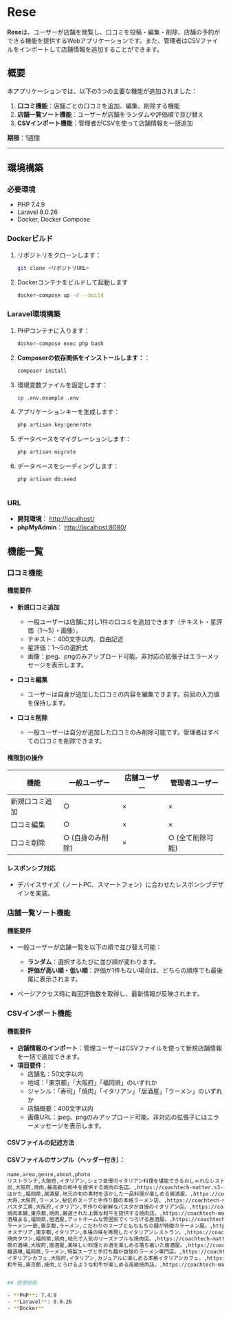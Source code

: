 # Rese

**Rese**は、ユーザーが店舗を閲覧し、口コミを投稿・編集・削除、店舗の予約ができる機能を提供するWebアプリケーションです。また、管理者はCSVファイルをインポートして店舗情報を追加することができます。

## 概要

本アプリケーションでは、以下の3つの主要な機能が追加されました：

1. **口コミ機能**：店舗ごとの口コミを追加、編集、削除する機能
2. **店舗一覧ソート機能**：ユーザーが店舗をランダムや評価順で並び替え
3. **CSVインポート機能**：管理者がCSVを使って店舗情報を一括追加

**期限**：1週間

---

## 環境構築

### 必要環境

- PHP 7.4.9
- Laravel 8.0.26
- Docker, Docker Compose

### Dockerビルド

1. リポジトリをクローンします：
   ```bash
   git clone <リポジトリURL>

2. Dockerコンテナをビルドして起動します
   ```bash
   docker-compose up -d --build


### Laravel環境構築

1. PHPコンテナに入ります：

   ```bash
   docker-compose exec php bash


2. **Composerの依存関係をインストールします：**：

   ```bash
   composer install


3. 環境変数ファイルを設定します：

   ```bash
   cp .env.example .env


4. アプリケーションキーを生成します：

   ```bash
   php artisan key:generate


5. データベースをマイグレーションします：

   ```bash
   php artisan migrate


6. データベースをシーディングします：

   ```bash
   php artisan db:seed



### URL

- **開発環境**： [http://localhost/](http://localhost/)
- **phpMyAdmin**： [http://localhost:8080/](http://localhost:8080/)


## 機能一覧

### 口コミ機能

#### 機能要件

- **新規口コミ追加**
  - 一般ユーザーは店舗に対し1件の口コミを追加できます（テキスト・星評価（1～5）・画像）。
  - テキスト：400文字以内、自由記述
  - 星評価：1～5の選択式
  - 画像：jpeg、pngのみアップロード可能。非対応の拡張子はエラーメッセージを表示します。

- **口コミ編集**
  - ユーザーは自身が追加した口コミの内容を編集できます。前回の入力値を保持します。

- **口コミ削除**
  - 一般ユーザーは自分が追加した口コミのみ削除可能です。管理者はすべての口コミを削除できます。

#### 権限別の操作

| 機能           | 一般ユーザー     | 店舗ユーザー | 管理者ユーザー   |
| -------------- | ---------------- | ------------ | ---------------- |
| 新規口コミ追加 | ○                | ×            | ×                |
| 口コミ編集     | ○                | ×            | ×                |
| 口コミ削除     | ○ (自身のみ削除) | ×            | ○ (全て削除可能) |

#### レスポンシブ対応

- デバイスサイズ（ノートPC、スマートフォン）に合わせたレスポンシブデザインを実装。


### 店舗一覧ソート機能

#### 機能要件

- 一般ユーザーが店舗一覧を以下の順で並び替え可能：
  - **ランダム**：選択するたびに並び順が変わります。
  - **評価が高い順・低い順**：評価が1件もない場合は、どちらの順序でも最後尾に表示されます。

- ページアクセス時に毎回評価数を取得し、最新情報が反映されます。


### CSVインポート機能

#### 機能要件

- **店舗情報のインポート**：管理ユーザーはCSVファイルを使って新規店舗情報を一括で追加できます。
- **項目要件**：
  - 店舗名：50文字以内
  - 地域：「東京都」「大阪府」「福岡県」のいずれか
  - ジャンル：「寿司」「焼肉」「イタリアン」「居酒屋」「ラーメン」のいずれか
  - 店舗概要：400文字以内
  - 画像URL：jpeg、pngのみアップロード可能。非対応の拡張子にはエラーメッセージを表示します。

#### CSVファイルの記述方法

#### CSVファイルのサンプル（ヘッダー付き）：

   ```bash
   name,area,genre,about,photo
   リストランテ,大阪府,イタリアン,シェフ自慢のイタリアン料理を堪能できるおしゃれなレストラン。,https://coachtech-matter.s3-ap-northeast-1.amazonaws.com/image/italian.jpg
   炭,大阪府,焼肉,最高級の和牛を提供する焼肉の名店。,https://coachtech-matter.s3-ap-northeast-1.amazonaws.com/image/yakiniku.jpg
   はかた,福岡県,居酒屋,地元の旬の素材を活かした一品料理が楽しめる居酒屋。,https://coachtech-matter.s3-ap-northeast-1.amazonaws.com/image/izakaya.jpg
   大将,大阪府,ラーメン,秘伝のスープと手作り麺の本格ラーメン店。,https://coachtech-matter.s3-ap-northeast-1.amazonaws.com/image/ramen.jpg
   パスタ工房,大阪府,イタリアン,手作りの新鮮なパスタが自慢のイタリアン店。,https://coachtech-matter.s3-ap-northeast-1.amazonaws.com/image/italian.jpg
   焼肉本舗,東京都,焼肉,厳選された上質な和牛を提供する焼肉店。,https://coachtech-matter.s3-ap-northeast-1.amazonaws.com/image/yakiniku.jpg
   酒場まる,福岡県,居酒屋,アットホームな雰囲気でくつろげる居酒屋。,https://coachtech-matter.s3-ap-northeast-1.amazonaws.com/image/izakaya.jpg
   ラーメン一筋,東京都,ラーメン,こだわりのスープともちもちの麺が特徴のラーメン屋。,https://coachtech-matter.s3-ap-northeast-1.amazonaws.com/image/ramen.jpg
   オステリア,東京都,イタリアン,本場の味を再現したイタリアンレストラン。,https://coachtech-matter.s3-ap-northeast-1.amazonaws.com/image/italian.jpg
   焼肉タウン,福岡県,焼肉,地元で人気のリーズナブルな焼肉店。,https://coachtech-matter.s3-ap-northeast-1.amazonaws.com/image/yakiniku.jpg
   夜の酒場,大阪府,居酒屋,美味しい料理とお酒を楽しめる落ち着いた居酒屋。,https://coachtech-matter.s3-ap-northeast-1.amazonaws.com/image/izakaya.jpg
   麺道場,福岡県,ラーメン,特製スープと手打ち麺が自慢のラーメン専門店。,https://coachtech-matter.s3-ap-northeast-1.amazonaws.com/image/ramen.jpg
   イタリアンカフェ,大阪府,イタリアン,カジュアルに楽しめる本格イタリアンカフェ。,https://coachtech-matter.s3-ap-northeast-1.amazonaws.com/image/italian.jpg
   和牛苑,東京都,焼肉,とろけるような和牛が楽しめる高級焼肉店。,https://coachtech-matter.s3-ap-northeast-1.amazonaws.com/image/yakiniku.jpg


## 使用技術

- **PHP**: 7.4.9
- **Laravel**: 8.0.26
- **Docker**
